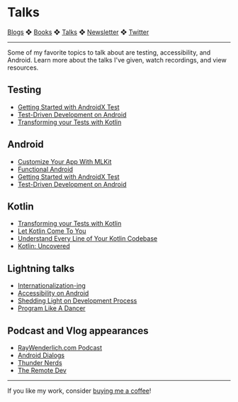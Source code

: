 # Talks

[Blogs](blogs.md) ❖ [Books](books.md) ❖ [Talks](talks.md) ❖ [Newsletter](https://tinyletter.com/vgonda) ❖ [Twitter](https://twitter.com/TTGonda)

---

Some of my favorite topics to talk about are testing, accessibility, and Android. Learn more about the talks I've given, watch recordings, and view resources.

## Testing
-   [Getting Started with AndroidX Test](talks/androidx_test.md)
-   [Test-Driven Development on Android](talks/tdd.md)
-   [Transforming your Tests with Kotlin](talks/transform_your_tests.md)

## Android
-   [Customize Your App With MLKit](talks/mlkit.md)
-   [Functional Android](talks/functional-android.md)
-   [Getting Started with AndroidX Test](talks/androidx_test.md)
-   [Test-Driven Development on Android](talks/tdd.md)

## Kotlin
-   [Transforming your Tests with Kotlin](talks/transform_your_tests.md)
-   [Let Kotlin Come To You](talks/let_kotlin_come_to_you.md)
-   [Understand Every Line of Your Kotlin Codebase](talks/understand-every-line.md)
-   [Kotlin: Uncovered](talks/kotlin-uncovered.md)

## Lightning talks
-   [Internationalization-ing](talks/i18n.md)
-   [Accessibility on Android](talks/a11y.md)
-   [Shedding Light on Development Process](talks/shedding-light.md)
-   [Program Like A Dancer](talks/dancer.md)

## Podcast and Vlog appearances

-   [RayWenderlich.com Podcast](https://youtu.be/CMjxBGBDkt8)
-   [Android Dialogs](https://youtu.be/E_h-6N77qr8)
-   [Thunder Nerds](https://youtu.be/RqVH51WtxeI)
-   [The Remote Dev](https://soundcloud.com/the-remote-dev/episode-4-victoria-gonda-buffer)

---

If you like my work, consider [buying me a coffee](https://www.buymeacoffee.com/96JjLEW)!
